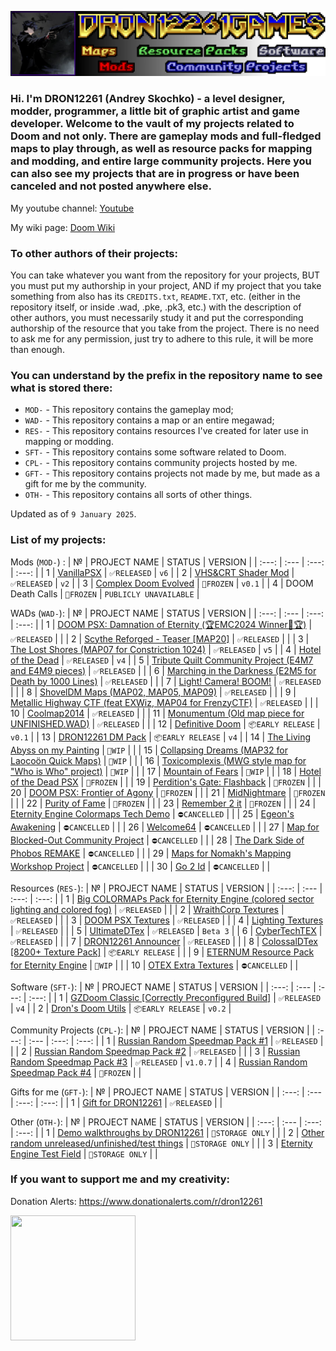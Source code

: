 ![Logo](./dron12261games.png)

### Hi. I'm DRON12261 (Andrey Skochko) - a level designer, modder, programmer, a little bit of graphic artist and game developer.  Welcome to the vault of my projects related to Doom and not only. There are gameplay mods and full-fledged maps to play through, as well as resource packs for mapping and modding, and entire large community projects. Here you can also see my projects that are in progress or have been canceled and not posted anywhere else.

My youtube channel: [Youtube](https://www.youtube.com/@dron12261)

My wiki page: [Doom Wiki](https://doomwiki.org/wiki/Andrey_Skochko_(DRON12261))

### To other authors of their projects:
You can take whatever you want from the repository for your projects, BUT you must put my authorship in your project, AND if my project that you take something from also has its `CREDITS.txt`, `README.TXT`, etc. (either in the repository itself, or inside .wad, .pke, .pk3, etc.) with the description of other authors, you must necessarily study it and put the corresponding authorship of the resource that you take from the project. There is no need to ask me for any permission, just try to adhere to this rule, it will be more than enough.

### You can understand by the prefix in the repository name to see what is stored there:
- `MOD-` - This repository contains the gameplay mod;
- `WAD-` - This repository contains a map or an entire megawad;
- `RES-` - This repository contains resources I've created for later use in mapping or modding.
- `SFT-` - This repository contains some software related to Doom.
- `CPL-` - This repository contains community projects hosted by me.
- `GFT-` - This repository contains projects not made by me, but made as a gift for me by the community.
- `OTH-` - This repository contains all sorts of other things.

Updated as of `9 January 2025`.

### List of my projects:
Mods (`MOD-`) :
| № | PROJECT NAME | STATUS | VERSION |
| :---: | :--- | :---: | :---: |
| 1 | [VanillaPSX](https://github.com/dron12261games/MOD-VanillaPSX) | ```✅RELEASED``` | ```v6``` |
| 2 | [VHS&CRT Shader Mod](https://github.com/dron12261games/MOD-VHS-CRT-Shader-by-DRON12261) | ```✅RELEASED``` | ```v2``` |
| 3 | [Complex Doom Evolved](https://github.com/dron12261games/MOD-Complex-Doom-Evolved) | ```🧊FROZEN``` | ```v0.1``` |
| 4 | DOOM Death Calls | ```🧊FROZEN``` | ```PUBLICLY UNAVAILABLE``` |

WADs (`WAD-`):
| № | PROJECT NAME | STATUS | VERSION |
| :---: | :--- | :---: | :---: |
| 1 | [DOOM PSX: Damnation of Eternity (🏆EMC2024 Winner🥈🏆)](https://github.com/dron12261games/WAD-DOOM-PSX-Damnation-of-Eternity-EMC2024) | ```✅RELEASED``` |  |
| 2 | [Scythe Reforged - Teaser [MAP20]](https://github.com/dron12261games/WAD-Scythe-Reforged) | ```✅RELEASED``` |  |
| 3 | [The Lost Shores (MAP07 for Constriction 1024)](https://github.com/dron12261games/WAD-Constriction1024-MAP07) | ```✅RELEASED``` | ```v5``` |
| 4 | [Hotel of the Dead](https://github.com/dron12261games/WAD-Hotel-of-the-Dead) | ```✅RELEASED``` | ```v4``` |
| 5 | [Tribute Quilt Community Project (E4M7 and E4M9 pieces)](https://github.com/dron12261games/WAD-Tribute-Quilt-Pieces) | ```✅RELEASED``` |  |
| 6 | [Marching in the Darkness (E2M5 for Death by 1000 Lines)](https://github.com/dron12261games/WAD-Death-by-1000-Lines-E2M5) | ```✅RELEASED``` |  |
| 7 | [Light! Camera! BOOM!](https://github.com/dron12261games/WAD-Light-Camera-BOOM) | ```✅RELEASED``` |  |
| 8 | [ShovelDM Maps (MAP02, MAP05, MAP09)](https://github.com/dron12261games/WAD-ShovelDM-Maps) | ```✅RELEASED``` |  |
| 9 | [Metallic Highway CTF (feat EXWiz, MAP04 for FrenzyCTF)](https://github.com/dron12261games/WAD-Metallic-Highway) | ```✅RELEASED``` |  |
| 10 | [Coolmap2014](https://github.com/dron12261games/WAD-Coolmap2014) | ```✅RELEASED``` |  |
| 11 | [Monumentum (Old map piece for UNFINISHED.WAD)](https://github.com/dron12261games/WAD-Monumentum) | ```✅RELEASED``` |  |
| 12 | [Definitive Doom](https://github.com/dron12261games/WAD-Definitive-Doom) | ```📦EARLY RELEASE``` | ```v0.1``` |
| 13 | [DRON12261 DM Pack](https://github.com/dron12261games/WAD-DRON12261-DM-Pack) | ```📦EARLY RELEASE``` | ```v4``` |
| 14 | [The Living Abyss on my Painting](https://github.com/dron12261games/WAD-The-Living-Abyss-in-my-Painting) | ```🏁WIP``` |  |
| 15 | [Collapsing Dreams (MAP32 for Laocoön Quick Maps)](https://github.com/dron12261games/WAD-Collapsing-Dreams) | ```🏁WIP``` |  |
| 16 | [Toxicomplexis (MWG style map for "Who is Who" project)](https://github.com/dron12261games/WAD-Toxicomplexis) | ```🏁WIP``` |  |
| 17 | [Mountain of Fears](https://github.com/dron12261games/WAD-Mountain-of-Fears) | ```🏁WIP``` |  |
| 18 | [Hotel of the Dead PSX](https://github.com/dron12261games/WAD-Hotel-of-the-Dead-PSX) | ```🧊FROZEN``` |  |
| 19 | [Perdition's Gate: Flashback](https://github.com/dron12261games/WAD-Perditions-Gate-Flashback) | ```🧊FROZEN``` |  |
| 20 | [DOOM PSX: Frontier of Agony](https://github.com/dron12261games/WAD-DOOM-PSX-Frontier-of-Agony) | ```🧊FROZEN``` |  |
| 21 | [MidNightmare](https://github.com/dron12261games/WAD-MidNightmare) | ```🧊FROZEN``` |  |
| 22 | [Purity of Fame](https://github.com/dron12261games/WAD-Purity-of-Fame) | ```🧊FROZEN``` |  |
| 23 | [Remember 2 it](https://github.com/dron12261games/WAD-Remember-2-it) | ```🧊FROZEN``` |  |
| 24 | [Eternity Engine Colormaps Tech Demo](https://github.com/dron12261games/WAD-Eternity-Engine-Colormaps-Tech-Demo) | ```⛔CANCELLED``` |  |
| 25 | [Egeon's Awakening](https://github.com/dron12261games/WAD-Egeons-Awakening) | ```⛔CANCELLED``` |  |
| 26 | [Welcome64](https://github.com/dron12261games/WAD-Welcome64) | ```⛔CANCELLED``` |  |
| 27 | [Map for Blocked-Out Community Project](https://github.com/dron12261games/WAD-Blocked-Out) | ```⛔CANCELLED``` |  |
| 28 | [The Dark Side of Phobos REMAKE](https://github.com/dron12261games/WAD-TDSOP-Remake) | ```⛔CANCELLED``` |  |
| 29 | [Maps for Nomakh's Mapping Workshop Project](https://github.com/dron12261games/WAD-NMW-Maps) | ```⛔CANCELLED``` |  |
| 30 | [Go 2 Id](https://github.com/dron12261games/WAD-Go-2-Id) | ```⛔CANCELLED``` |  |

Resources (`RES-`):
| № | PROJECT NAME | STATUS | VERSION |
| :---: | :--- | :---: | :---: |
| 1 | [Big COLORMAPs Pack for Eternity Engine (colored sector lighting and colored fog)](https://github.com/dron12261games/RES-Big-Colormap-Pack-for-Eternity-Engine) | ```✅RELEASED``` |  |
| 2 | [WraithCorp Textures](https://github.com/dron12261games/RES-WraithCorpTex) | ```✅RELEASED``` |  |
| 3 | [DOOM PSX Textures](https://github.com/dron12261games/RES-PSXTex) | ```✅RELEASED``` |  |
| 4 | [Lighting Textures](https://github.com/dron12261games/RES-Lighting-Textures) | ```✅RELEASED``` |  |
| 5 | [UltimateDTex](https://github.com/dron12261games/RES-UltimateDTex) | ```✅RELEASED``` | ```Beta 3``` |
| 6 | [CyberTechTEX](https://github.com/dron12261games/RES-CyberTechTEX) | ```✅RELEASED``` |  |
| 7 | [DRON12261 Announcer](https://github.com/dron12261games/RES-DRON12261-Announcer) | ```✅RELEASED``` |  |
| 8 | [ColossalDTex [8200+ Texture Pack]](https://github.com/dron12261games/RES-ColossalDTex) | ```📦EARLY RELEASE``` |  |
| 9 | [ETERNUM Resource Pack for Eternity Engine](https://github.com/dron12261games/RES-Eternum-Resource-Pack) | ```🏁WIP``` |  |
| 10 | [OTEX Extra Textures](https://github.com/dron12261games/RES-OTEX-EXTRA) | ```⛔CANCELLED``` |  |

Software (`SFT-`):
| № | PROJECT NAME | STATUS | VERSION |
| :---: | :--- | :---: | :---: |
| 1 | [GZDoom Classic [Correctly Preconfigured Build]](https://github.com/dron12261games/SFT-GZDoom-Classic) | ```✅RELEASED``` | ```v4``` |
| 2 | [Dron's Doom Utils](https://github.com/dron12261games/SFT-DronsDoomUtils) | ```📦EARLY RELEASE``` | ```v0.2``` |

Community Projects (`CPL-`):
| № | PROJECT NAME | STATUS | VERSION |
| :---: | :--- | :---: | :---: |
| 1 | [Russian Random Speedmap Pack #1](https://github.com/dron12261games/CPL-RRSP1) | ```✅RELEASED``` |  |
| 2 | [Russian Random Speedmap Pack #2](https://github.com/dron12261games/CPL-RRSP2) | ```✅RELEASED``` |  |
| 3 | [Russian Random Speedmap Pack #3](https://github.com/dron12261games/CPL-RRSP3) | ```✅RELEASED``` | ```v1.0.7``` |
| 4 | [Russian Random Speedmap Pack #4](https://github.com/dron12261games/CPL-RRSP4) | ```🧊FROZEN``` |  |

Gifts for me (`GFT-`):
| № | PROJECT NAME | STATUS | VERSION |
| :---: | :--- | :---: | :---: |
| 1 | [Gift for DRON12261](https://github.com/dron12261games/GFT-Gift-for-DRON12261) | ```✅RELEASED``` |  |

Other (`OTH-`):
| № | PROJECT NAME | STATUS | VERSION |
| :---: | :--- | :---: | :---: |
| 1 | [Demo walkthroughs by DRON12261](https://github.com/dron12261games/OTH-Demos-by-DRON12261) | ```💼STORAGE ONLY``` |  |
| 2 | [Other random unreleased/unfinished/test things](https://github.com/dron12261games/OTH-My-Random-Stuff) | ```💼STORAGE ONLY``` |  |
| 3 | [Eternity Engine Test Field](https://github.com/dron12261games/WAD-Eternity-Engine-Test-Field) | ```💼STORAGE ONLY``` |  |

### If you want to support me and my creativity:
Donation Alerts: https://www.donationalerts.com/r/dron12261

<img src="https://static.donationalerts.ru/uploads/qr/3225384/qr_f7b0f52cc482781acc8eaadd5cfb97d3.png" data-canonical-src="https://static.donationalerts.ru/uploads/qr/3225384/qr_f7b0f52cc482781acc8eaadd5cfb97d3.png" width="200" height="200" />
